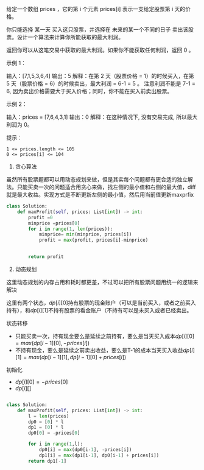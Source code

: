 给定一个数组 prices ，它的第 i 个元素 prices[i] 表示一支给定股票第 i 天的价格。

你只能选择 某一天 买入这只股票，并选择在 未来的某一个不同的日子 卖出该股票。设计一个算法来计算你所能获取的最大利润。

返回你可以从这笔交易中获取的最大利润。如果你不能获取任何利润，返回 0 。

 

示例 1：

输入：[7,1,5,3,6,4]
输出：5
解释：在第 2 天（股票价格 = 1）的时候买入，在第 5 天（股票价格 = 6）的时候卖出，最大利润 = 6-1 = 5 。
     注意利润不能是 7-1 = 6, 因为卖出价格需要大于买入价格；同时，你不能在买入前卖出股票。

示例 2：

输入：prices = [7,6,4,3,1]
输出：0
解释：在这种情况下, 没有交易完成, 所以最大利润为 0。

 

提示：

    1 <= prices.length <= 105
    0 <= prices[i] <= 104



1. 贪心算法

虽然所有股票题都可以用动态规划来做，但是其实每个问题都有更合适的独立解法。只能买卖一次的问题适合用贪心来做，找左侧的最小值和右侧的最大值，diff就是最大收益。实现方式是不断更新左侧的最小值，然后用当前值更新maxprfix

```python
class Solution:
    def maxProfit(self, prices: List[int]) -> int:
        profit =0
        minprice =prices[0]
        for i in range(1, len(prices)):
            minprice= min(minprice, prices[i])
            profit = max(profit, prices[i]-minprice)

    
        return profit 
```



2. 动态规划

这里动态规划的内存占用和耗时都更差，不过可以把所有股票问题用统一的逻辑来解决

这里有两个状态，$dp[i][0]$持有股票的现金账户（可以是当前买入，或者之前买入持有），和$dp[i][1]$不持有股票的看金账户（不持有可以是未买入或者已经卖出。

状态转移

- 只能买卖一次，持有现金要么是延续之前持有，要么是当天买入成本$dp[i][0] = max(dp[i-1][0], -prices[i])$
- 不持有现金，要么是延续之前卖出收益，要么是T-1的成本当天买入收益$dp[i][1] = max(dp[i-1][1], dp[i-1][0] + prices[i])$

初始化

- $dp[i][0]=-prices[0]$
- $dp[i][]$ 

```python

class Solution:
    def maxProfit(self, prices: List[int]) -> int:
        l = len(prices)
        dp0 = [0] * l 
        dp1 = [0] * l 
        dp0[0] = -prices[0]

        for i in range(1,l):
            dp0[i] = max(dp0[i-1], -prices[i])
            dp1[i] = max(dp1[i-1], dp0[i-1] + prices[i])
        return dp1[-1]
```





